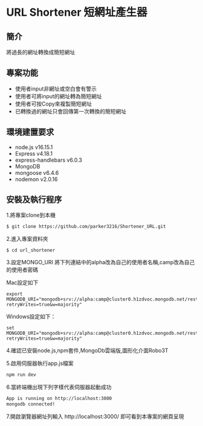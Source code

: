 # URL Shortener 短網址產生器

## 簡介
  將過長的網址轉換成簡短網址

## 專案功能
- 使用者input非網址或空白會有警示
- 使用者可將input的網址轉為簡短網址
- 使用者可按Copy來複製簡短網址
- 已轉換過的網址只會回傳第一次轉換的簡短網址

## 環境建置要求
- node.js v16.15.1
- Express v4.18.1
- express-handlebars v6.0.3
- MongoDB
- mongoose v6.4.6
- nodemon v2.0.16

## 安裝及執行程序
1.將專案clone到本機
   ```bash
$ git clone https://github.com/parker3216/Shortener_URL.git
   ```
2.進入專案資料夾
   ```
$ cd url_shortener
   ```
3.設定MONGO_URI
將下列連結中的alpha改為自己的使用者名稱,camp改為自己的使用者密碼

Mac設定如下
```
export MONGODB_URI="mongodb+srv://alpha:camp@cluster0.h1zdvoc.mongodb.net/restaurant_list?retryWrites=true&w=majority"
```
Windows設定如下：
```
set MONGODB_URI="mongodb+srv://alpha:camp@cluster0.h1zdvoc.mongodb.net/restaurant_list?retryWrites=true&w=majority"
```
4.確認已安裝node.js,npm套件,MongoDb雲端版,圖形化介面Robo3T

5.啟用伺服器執行app.js檔案
   ```bash
   npm run dev
   ```

6.當終端機出現下列字樣代表伺服器起動成功
```bash
App is running on http://localhost:3000
mongodb connected!
 ```
7.開啟瀏覽器網址列輸入 http://localhost:3000/ 即可看到本專案的網頁呈現

